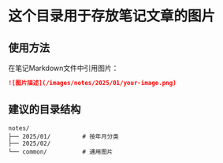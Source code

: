 # 这个目录用于存放笔记文章的图片

## 使用方法
在笔记Markdown文件中引用图片：
```markdown
![图片描述](/images/notes/2025/01/your-image.png)
```

## 建议的目录结构
```
notes/
├── 2025/01/         # 按年月分类
├── 2025/02/
└── common/          # 通用图片
```